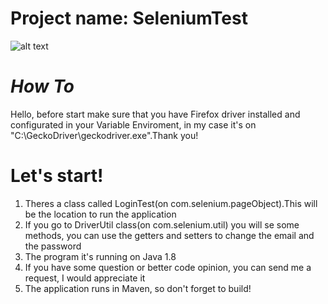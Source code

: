# Project name: SeleniumTest


![alt text](http://www.godela.com.br/noticias/imgs/selenium_logo.png)

# *How To*

Hello, before start make sure that you have Firefox driver installed and configurated in your Variable Enviroment, in my case it's on "C:\\GeckoDriver\geckodriver.exe".Thank you!

# Let's start!
1. Theres a class called LoginTest(on com.selenium.pageObject).This will be the location to run the application
2. If you go to DriverUtil class(on com.selenium.util) you will se some methods, you can use the getters and setters to change the email and the password
3. The program it's running on Java 1.8
4. If you have some question or better code opinion, you can send me a request, I would appreciate it
5. The application runs in Maven, so don't forget to build!
